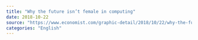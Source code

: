 ```yaml
---
title: "Why the future isn’t female in computing"
date: 2018-10-22
source: "https://www.economist.com/graphic-detail/2018/10/22/why-the-future-isnt-female-in-computing"
categories: "English"
---
```

